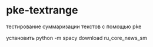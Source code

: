 # pke-textrange
тестирование суммаризации текстов с помощью pke

установить
python -m spacy download ru_core_news_sm